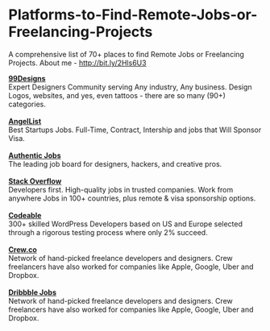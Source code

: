 # Platforms-to-Find-Remote-Jobs-or-Freelancing-Projects
A comprehensive list of 70+ places to find Remote Jobs or Freelancing Projects. About me - http://bit.ly/2Hls6U3

<strong><a href="https://99designs.com">99Designs</a></strong>
<br>Expert Designers Community serving Any industry, Any business. Design Logos, websites, and yes, even tattoos - there are so many (90+) categories.
<br>
<br>
<strong><a href="https://angel.co/jobs#find/f!%7B%22remote%22%3Atrue%7D">AngelList</a></strong>
<br>Best Startups Jobs. Full-Time, Contract, Intership and jobs that Will Sponsor Visa. 
<br>
<br>
<strong><a href="https://authenticjobs.com/#remote=true">Authentic Jobs</a></strong>
<br>The leading job board for designers, hackers, and creative pros.
<br>
<br>
<strong><a href="https://stackoverflow.com/jobs?sort=i&l=Remote&d=20&u=Km">Stack Overflow</a></strong>
<br>Developers first. High-quality jobs in trusted companies. Work from anywhere Jobs in 100+ countries, plus remote & visa sponsorship options.
<br>
<br>
<strong><a href="https://codeable.io/">Codeable</a></strong>
<br>300+ skilled WordPress Developers based on US and Europe selected through a rigorous testing process where only 2% succeed.
<br>
<br>
<strong><a href="https://crew.co/">Crew.co</a></strong>
<br>Network of hand-picked freelance developers and designers. Crew freelancers have also worked for companies like Apple, Google, Uber and Dropbox.
<br>
<br>
<strong><a href="https://dribbble.com/jobs?utf8=%E2%9C%93&anywhere=true&location=Anywhere">Dribbble Jobs</a></strong>
<br>Network of hand-picked freelance developers and designers. Crew freelancers have also worked for companies like Apple, Google, Uber and Dropbox.
